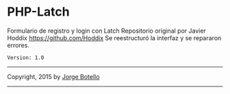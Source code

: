 PHP-Latch
=====

Formulario de registro y login con Latch
Repositorio original por Javier Hoddix https://github.com/Hoddix
Se reestructuró la interfaz y se repararon errores.

```
Version: 1.0
```
-------------

Copyright, 2015 by [Jorge Botello](https://twitter.com/jorgbot)

-------------
